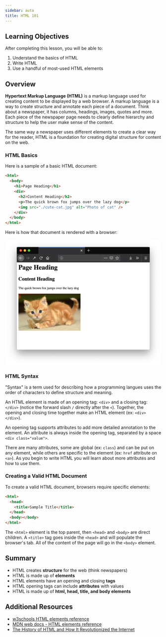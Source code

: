 ```yaml
---
sidebar: auto
title: HTML 101
---
```


## Learning Objectives

After completing this lesson, you will be able to:

1. Understand the basics of HTML
2. Write HTML
3. Use a handful of most-used HTML elements

## Overview

**Hypertext Markup Language (HTML)** is a markup language used for creating content to be displayed by a web browser. A markup language is a way to create structure and annotate each piece of a document. Think about a newspaper, it has columns, headings, images, quotes and more. Each piece of the newspaper page needs to clearly define hierarchy and structure to help the user make sense of the content.

The same way a newspaper uses different elements to create a clear way for the reader, HTML is a foundation for creating digital structure for content on the web.

### HTML Basics

Here is a sample of a basic HTML document:

```html
<html>
  <body>
    <h1>Page Heading</h1>
    <div>
      <h2>Content Heading</h2>
      <p>The quick brown fox jumps over the lazy dog</p>
      <img src="./cute-cat.jpg" alt="Photo of cat" />
    </div>
  </body>
</html>
```

Here is how that document is rendered with a browser:

![html preview](./html-sample-preview.png)

### HTML Syntax

"Syntax" is a term used for describing how a programming langues uses the order of characters to define structure and meaning.

An HTML element is made of an opening tag: `<div>` and a closing tag: `</div>` (notice the forward slash `/` directly after the `<`). Together, the opening and closing time together make an HTML element (ex: `<div></div>`).

An opening tag supports attributes to add more detailed annotation to the element. An attribute is always inside the opening tag, separated by a space `<div class="value">`.

There are many attributes, some are global (ex: `class`) and can be put on any element, while others are specific to the element (ex: `href` attribute on `<a>`). As you begin to write HTML you will learn about more attributes and how to use them.

### Creating a Valid HTML Document

To create a valid HTML document, browsers require specific elements:

```html
<html>
  <head>
    <title>Sample Title</title>
  </head>
  <body></body>
</html>
```

The `<html>` element is the top parent, then `<head>` and `<body>` are direct children. A `<title>` tag goes inside the `<head>` and will populate the browser's tab. All of the content of the page will go in the `<body>` element.

## Summary

- HTML creates **structure** for the web (think newspapers)
- HTML is made up of **elements**
- HTML elements have an opening and closing **tags**
- HTML opening tags can include **attributes** with values
- HTML is made up of **html, head, title, and body elements**

## Additional Resources

- [w3schools HTML elements reference](https://www.w3schools.com/html/html_elements.asp)
- [MDN web docs - HTML elements reference](https://developer.mozilla.org/en-US/docs/Web/HTML/Element)
- [The History of HTML and How It Revolutionized the Internet](https://www.thoughtco.com/history-of-html-1991418)
